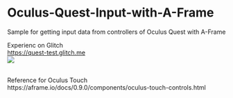 # Oculus-Quest-Input-with-A-Frame
Sample for getting input data from controllers of Oculus Quest with A-Frame

Experienc on Glitch<br>
https://quest-test.glitch.me
<br>[![](https://img.youtube.com/vi/vOsfX_jxClY/0.jpg)](https://www.youtube.com/watch?v=vOsfX_jxClY)

<br>
Reference for Oculus Touch<br>
https://aframe.io/docs/0.9.0/components/oculus-touch-controls.html
